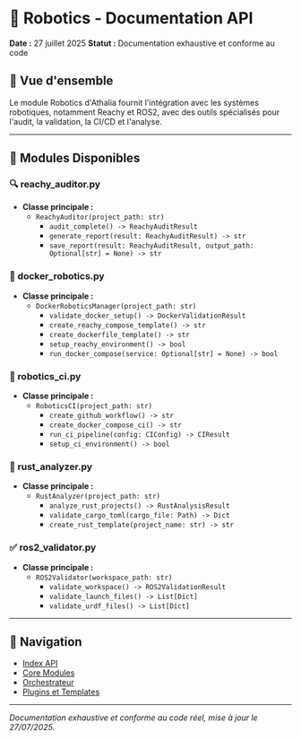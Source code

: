 # 🤖 Robotics - Documentation API

**Date :** 27 juillet 2025
**Statut :** Documentation exhaustive et conforme au code

## 🎯 Vue d'ensemble

Le module Robotics d'Athalia fournit l'intégration avec les systèmes robotiques, notamment Reachy et ROS2, avec des outils spécialisés pour l'audit, la validation, la CI/CD et l'analyse.

---

## 📁 Modules Disponibles

### 🔍 reachy_auditor.py
- **Classe principale :**
  - `ReachyAuditor(project_path: str)`
    - `audit_complete() -> ReachyAuditResult`
    - `generate_report(result: ReachyAuditResult) -> str`
    - `save_report(result: ReachyAuditResult, output_path: Optional[str] = None) -> str`

### 🐳 docker_robotics.py
- **Classe principale :**
  - `DockerRoboticsManager(project_path: str)`
    - `validate_docker_setup() -> DockerValidationResult`
    - `create_reachy_compose_template() -> str`
    - `create_dockerfile_template() -> str`
    - `setup_reachy_environment() -> bool`
    - `run_docker_compose(service: Optional[str] = None) -> bool`

### 🚀 robotics_ci.py
- **Classe principale :**
  - `RoboticsCI(project_path: str)`
    - `create_github_workflow() -> str`
    - `create_docker_compose_ci() -> str`
    - `run_ci_pipeline(config: CIConfig) -> CIResult`
    - `setup_ci_environment() -> bool`

### 🔧 rust_analyzer.py
- **Classe principale :**
  - `RustAnalyzer(project_path: str)`
    - `analyze_rust_projects() -> RustAnalysisResult`
    - `validate_cargo_toml(cargo_file: Path) -> Dict`
    - `create_rust_template(project_name: str) -> str`

### ✅ ros2_validator.py
- **Classe principale :**
  - `ROS2Validator(workspace_path: str)`
    - `validate_workspace() -> ROS2ValidationResult`
    - `validate_launch_files() -> List[Dict]`
    - `validate_urdf_files() -> List[Dict]`

---

## 🔗 Navigation

- [Index API](INDEX.md)
- [Core Modules](core_modules.md)
- [Orchestrateur](orchestrator.md)
- [Plugins et Templates](plugins.md)

---

*Documentation exhaustive et conforme au code réel, mise à jour le 27/07/2025.*
